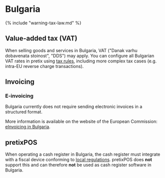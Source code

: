 # Bulgaria

{% include "warning-tax-law.md" %}

## Value-added tax (VAT)

When selling goods and services in Bulgaria, VAT ("Danak varhu dobavenata stoinost", "DDS") may apply.
You can configure all Bulgarian VAT rates in pretix using [tax rules](../../guides/taxes.md), including more complex tax cases (e.g. intra-EU reverse charge transactions).

## Invoicing

### E-invoicing

Bulgaria currently does not require sending electronic invoices in a structured format.

More information is available on the website of the European Commission: [eInvoicing in Bulgaria](https://ec.europa.eu/digital-building-blocks/sites/display/DIGITAL/eInvoicing+in+Bulgaria).

## pretixPOS

When operating a cash register in Bulgaria, the cash register must integrate with a fiscal device conforming to [local regulations](https://old.nra.bg/en/document?id=228).
pretixPOS does **not** support this and can therefore **not** be used as cash register software in Bulgaria.